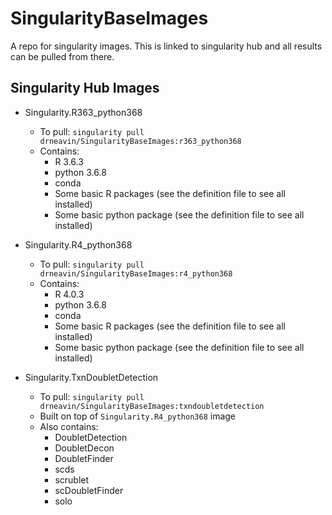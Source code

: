# SingularityBaseImages

A repo for singularity images. This is linked to singularity hub and all results can be pulled from there.

## Singularity Hub Images

- Singularity.R363_python368

  - To pull: `singularity pull drneavin/SingularityBaseImages:r363_python368`
  - Contains:
    - R 3.6.3
    - python 3.6.8
    - conda
    - Some basic R packages (see the definition file to see all installed)
    - Some basic python package (see the definition file to see all installed)
    
- Singularity.R4_python368

  - To pull: `singularity pull drneavin/SingularityBaseImages:r4_python368`
  - Contains:
    - R 4.0.3
    - python 3.6.8
    - conda
    - Some basic R packages (see the definition file to see all installed)
    - Some basic python package (see the definition file to see all installed)
  
- Singularity.TxnDoubletDetection

  - To pull: `singularity pull drneavin/SingularityBaseImages:txndoubletdetection`
  - Built on top of `Singularity.R4_python368` image
  - Also contains:
    - DoubletDetection
    - DoubletDecon
    - DoubletFinder
    - scds
    - scrublet
    - scDoubletFinder
    - solo

  
  
